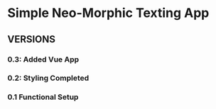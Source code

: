 # Simple Neo-Morphic Texting App

## VERSIONS

### 0.3: Added Vue App

### 0.2: Styling Completed

### 0.1 Functional Setup
